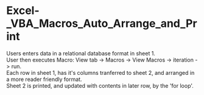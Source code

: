 # Excel-_VBA_Macros_Auto_Arrange_and_Print
Users enters data in a relational database format in sheet 1.  
User then executes Macro: View tab -> Macros -> View Macros -> iteration -> run.  
Each row in sheet 1, has it's columns tranferred to sheet 2, and arranged in a more reader friendly format.  
Sheet 2 is printed, and updated with contents in later row, by the 'for loop'.
